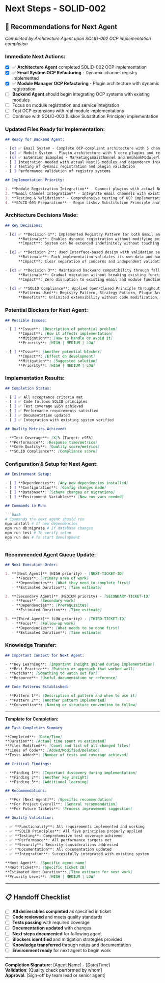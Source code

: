 # Next Steps - SOLID-002

## 🚀 Recommendations for Next Agent

_Completed by Architecture Agent upon SOLID-002 OCP implementation completion_

### Immediate Next Actions:

- [x] ✅ **Architecture Agent** completed SOLID-002 OCP implementation
- [x] ✅ **Email System OCP Refactoring** - Dynamic channel registry implemented
- [x] ✅ **Module Manager OCP Refactoring** - Plugin architecture with dynamic registration
- [ ] **Backend Agent** should begin integrating OCP systems with existing modules
- [ ] Focus on module registration and service integration
- [ ] Test OCP extensions with real module implementations
- [ ] Continue with SOLID-003 (Liskov Substitution Principle) implementation

### Updated Files Ready for Implementation:

```markdown
## Ready for Backend Agent:

- [x] ✅ Email System - Complete OCP-compliant architecture with 5 channels and registry
- [x] ✅ Module System - Plugin architecture with 5 core plugins and registry
- [x] ✅ Extension Examples - MarketingEmailChannel and WebhookModulePlugin demonstrate OCP
- [ ] Integration needed with actual NestJS modules and dependency injection
- [ ] Testing of dynamic registration and plugin validation
- [ ] Performance validation of registry systems

## Implementation Priority:

1. **Module Registration Integration** - Connect plugins with actual NestJS module system
2. **Email Channel Integration** - Integrate email channels with existing EmailService
3. **Testing & Validation** - Comprehensive testing of OCP implementations
4. **SOLID-003 Preparation** - Begin Liskov Substitution Principle analysis
```

### Architecture Decisions Made:

```markdown
## Key Decisions:

- [x] ✅ **Decision 1**: Implemented Registry Pattern for both Email and Module systems
      **Rationale**: Enables dynamic registration without modifying existing code (OCP)
      **Impact**: System can be extended indefinitely without touching core code

- [x] ✅ **Decision 2**: Used Interface-based design with validation separation
      **Rationale**: Each implementation validates its own data and handles own logic
      **Impact**: Clear separation of concerns and independent validation logic

- [x] ✅ **Decision 3**: Maintained backward compatibility through fallback mechanisms
      **Rationale**: Gradual migration without breaking existing functionality
      **Impact**: Zero disruption to existing email and module functionality

- [x] ✅ **SOLID Compliance**: Applied Open/Closed Principle throughout both systems
      **Patterns Used**: Registry Pattern, Strategy Pattern, Plugin Architecture
      **Benefits**: Unlimited extensibility without code modification, better maintainability
```

### Potential Blockers for Next Agent:

```markdown
## Possible Issues:

- [ ] **Issue**: [Description of potential problem]
      **Impact**: [How it affects implementation]
      **Mitigation**: [How to handle or avoid it]
      **Priority**: [HIGH | MEDIUM | LOW]

- [ ] **Issue**: [Another potential blocker]
      **Impact**: [Effect on development]
      **Mitigation**: [Suggested solution]
      **Priority**: [HIGH | MEDIUM | LOW]
```

### Implementation Results:

```markdown
## Completion Status:

- [ ] ✅ All acceptance criteria met
- [ ] ✅ Code follows SOLID principles
- [ ] ✅ Test coverage ≥95% achieved
- [ ] ✅ Performance requirements satisfied
- [ ] ✅ Documentation updated
- [ ] ✅ Integration with existing system verified

## Quality Metrics Achieved:

- **Test Coverage**: [X]% (Target: ≥95%)
- **Performance**: [Response time/metrics]
- **Code Quality**: [Quality score/metrics]
- **SOLID Compliance**: [Compliance score]
```

### Configuration & Setup for Next Agent:

````markdown
## Environment Setup:

- [ ] **Dependencies**: [Any new dependencies installed]
- [ ] **Configuration**: [Config changes made]
- [ ] **Database**: [Schema changes or migrations]
- [ ] **Environment Variables**: [New env vars needed]

## Commands to Run:

```bash
# Commands the next agent should run
npm install # If new dependencies
npm run db:migrate # If database changes
npm run test # To verify setup
npm run dev # To start development
```
````

### Recommended Agent Queue Update:

```markdown
## Next Execution Order:

1. **[Next Agent]** (HIGH priority) - [NEXT-TICKET-ID]
   - **Focus**: [Primary area of work]
   - **Dependencies**: [What they need to complete first]
   - **Estimated Duration**: [Time estimate]

2. **[Secondary Agent]** (MEDIUM priority) - [SECONDARY-TICKET-ID]
   - **Focus**: [Secondary work]
   - **Dependencies**: [Prerequisites]
   - **Estimated Duration**: [Time estimate]

3. **[Third Agent]** (LOW priority) - [THIRD-TICKET-ID]
   - **Focus**: [Follow-up work]
   - **Dependencies**: [What needs to be done first]
   - **Estimated Duration**: [Time estimate]
```

### Knowledge Transfer:

```markdown
## Important Context for Next Agent:

- **Key Learning**: [Important insight gained during implementation]
- **Best Practice**: [Pattern or approach that worked well]
- **Gotcha**: [Something to watch out for]
- **Resource**: [Useful documentation or reference]

## Code Patterns Established:

- **Pattern 1**: [Description of pattern and when to use it]
- **Pattern 2**: [Another pattern implemented]
- **Convention**: [Naming or structure convention to follow]
```

---

**Template for Completion:**

```markdown
## Task Completion Summary

**Completed**: [Date/Time]
**Duration**: [Actual time spent vs estimated]
**Files Modified**: [Count and list of all changed files]
**Lines of Code**: [Added/Modified/Deleted]
**Tests Added**: [Number of tests and coverage achieved]

## Critical Findings:

- **Finding 1**: [Important discovery during implementation]
- **Finding 2**: [Another key insight]
- **Finding 3**: [Additional learning]

## Recommendations:

- **For [Next Agent]**: [Specific recommendation]
- **For Project Overall**: [General recommendation]
- **For Future Tickets**: [Process improvement suggestion]

## Quality Validation:

- ✅ **Functionality**: All requirements implemented and working
- ✅ **SOLID Principles**: All five principles properly applied
- ✅ **Testing**: Comprehensive test coverage achieved
- ✅ **Performance**: All performance targets met
- ✅ **Security**: Security considerations addressed
- ✅ **Documentation**: All documentation updated
- ✅ **Integration**: Successfully integrated with existing system

**Next Agent**: [Specific agent name]
**Next Ticket**: [Specific ticket ID]
**Estimated Next Duration**: [Time estimate for next work]
**Priority Level**: [HIGH | MEDIUM | LOW]
```

---

## 📋 **Handoff Checklist**

- [ ] **All deliverables completed** as specified in ticket
- [ ] **Code reviewed** and meets quality standards
- [ ] **Tests passing** with required coverage
- [ ] **Documentation updated** with changes
- [ ] **Next steps documented** for following agent
- [ ] **Blockers identified** and mitigation strategies provided
- [ ] **Knowledge transferred** through notes and documentation
- [ ] **Environment ready** for next agent to begin work

---

**Completion Signature**: [Agent Name] - [Date/Time]  
**Validation**: [Quality check performed by whom]  
**Approval**: [Sign-off by team lead or senior agent]
